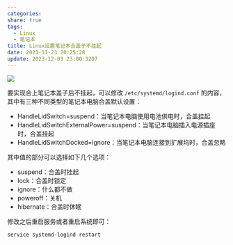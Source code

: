 ```yaml
---
categories: 
share: true
tags:
  - Linux
  - 笔记本
title: Linux设置笔记本合盖子不挂起
date: 2023-11-23 20:25:28
update: 2023-12-03 23:00:3207
---
```



![](/images/Linux设置笔记本合盖子不挂起_image_1.png)

要实现合上笔记本盖子后不挂起，可以修改 `/etc/systemd/logind.conf` 的内容，其中有三种不同类型的笔记本电脑合盖默认设置：

- HandleLidSwitch=suspend：当笔记本电脑使用电池供电时，合盖挂起
- HandleLidSwitchExternalPower=suspend：当笔记本电脑插入电源插座时，合盖挂起
- HandleLidSwitchDocked=ignore：当笔记本电脑连接到扩展坞时，合盖忽略

其中值的部分可以选择如下几个选项：

- suspend：合盖时挂起
- lock：合盖时锁定
- ignore：什么都不做
- poweroff：关机
- hibernate：合盖时休眠

修改之后重启服务或者重启系统即可：

```
service systemd-logind restart
```
